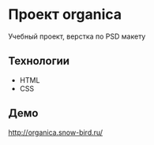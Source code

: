 # Проект organica
Учебный проект, верстка по PSD макету
## Технологии
* HTML
* CSS
## Демо
<http://organica.snow-bird.ru/>
